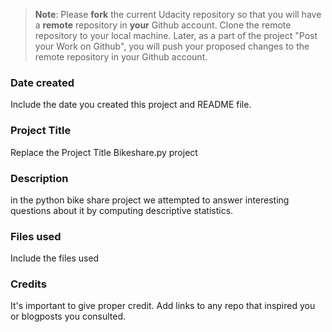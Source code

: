 >**Note**: Please **fork** the current Udacity repository so that you will have a **remote** repository in **your** Github account. Clone the remote repository to your local machine. Later, as a part of the project "Post your Work on Github", you will push your proposed changes to the remote repository in your Github account.

### Date created
Include the date you created this project and README file.

### Project Title
Replace the Project Title 
Bikeshare.py project 

### Description
in the python bike share project we attempted to answer interesting questions about it by computing descriptive statistics. 

### Files used
Include the files used

### Credits
It's important to give proper credit. Add links to any repo that inspired you or blogposts you consulted.


